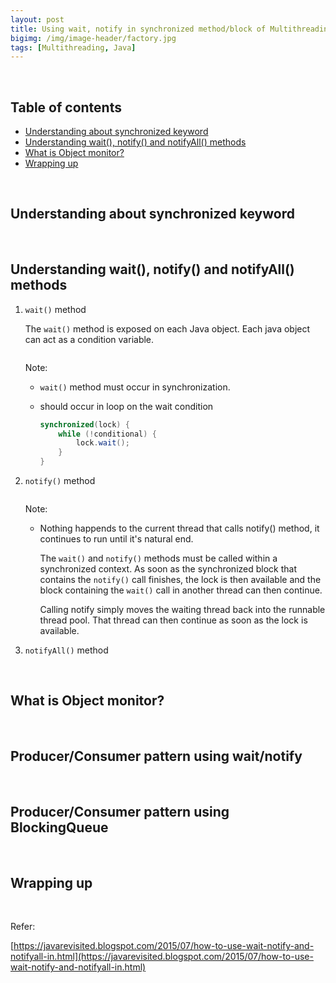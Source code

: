 ```yaml
---
layout: post
title: Using wait, notify in synchronized method/block of Multithreading Java
bigimg: /img/image-header/factory.jpg
tags: [Multithreading, Java]
---
```




<br>

## Table of contents
- [Understanding about synchronized keyword](#understanding-about-synchronized-keyword)
- [Understanding wait(), notify() and notifyAll() methods](#understanding-wait()-notify()-and-notifyAll()-methods)
- [What is Object monitor?](#what-is-object-monitor?)
- [Wrapping up](#wrapping-up)


<br>

## Understanding about synchronized keyword




<br>

## Understanding wait(), notify() and notifyAll() methods
1. ```wait()``` method

    The ```wait()``` method is exposed on each Java object. Each java object can act as a condition variable.

    ```java

    ```

    Note:
    - ```wait()``` method must occur in synchronization.
    - should occur in loop on the wait condition

        ```java
        synchronized(lock) {
            while (!conditional) {
                lock.wait();
            }
        }
        ```


2. ```notify()``` method

    ```java

    ```

    Note:
    - Nothing happends to the current thread that calls notify() method, it continues to run until it's natural end.

        The ```wait()``` and ```notify()``` methods must be called within a synchronized context. As soon as the synchronized block that contains the ```notify()``` call finishes, the lock is then available and the block containing the ```wait()``` call in another thread can then continue.

        Calling notify simply moves the waiting thread back into the runnable thread pool. That thread can then continue as soon as the lock is available.



3. ```notifyAll()``` method





<br>

## What is Object monitor?





<br>

## Producer/Consumer pattern using wait/notify




<br>

## Producer/Consumer pattern using BlockingQueue






<br>

## Wrapping up




<br>

Refer:

[https://javarevisited.blogspot.com/2015/07/how-to-use-wait-notify-and-notifyall-in.html](https://javarevisited.blogspot.com/2015/07/how-to-use-wait-notify-and-notifyall-in.html)